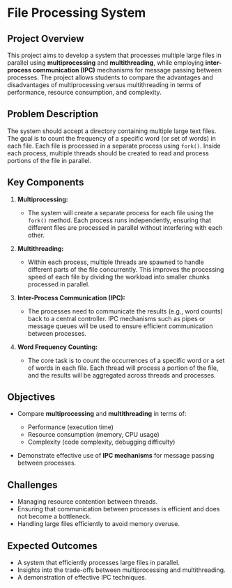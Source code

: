 # File Processing System

## Project Overview

This project aims to develop a system that processes multiple large files in parallel using **multiprocessing** and **multithreading**, while employing **inter-process communication (IPC)** mechanisms for message passing between processes. The project allows students to compare the advantages and disadvantages of multiprocessing versus multithreading in terms of performance, resource consumption, and complexity.

## Problem Description

The system should accept a directory containing multiple large text files. The goal is to count the frequency of a specific word (or set of words) in each file. Each file is processed in a separate process using `fork()`. Inside each process, multiple threads should be created to read and process portions of the file in parallel.

## Key Components

1. **Multiprocessing:** 
    - The system will create a separate process for each file using the `fork()` method. Each process runs independently, ensuring that different files are processed in parallel without interfering with each other.
    
2. **Multithreading:** 
    - Within each process, multiple threads are spawned to handle different parts of the file concurrently. This improves the processing speed of each file by dividing the workload into smaller chunks processed in parallel.
    
3. **Inter-Process Communication (IPC):** 
    - The processes need to communicate the results (e.g., word counts) back to a central controller. IPC mechanisms such as pipes or message queues will be used to ensure efficient communication between processes.
    
4. **Word Frequency Counting:** 
    - The core task is to count the occurrences of a specific word or a set of words in each file. Each thread will process a portion of the file, and the results will be aggregated across threads and processes.

## Objectives

- Compare **multiprocessing** and **multithreading** in terms of:
    - Performance (execution time)
    - Resource consumption (memory, CPU usage)
    - Complexity (code complexity, debugging difficulty)

- Demonstrate effective use of **IPC mechanisms** for message passing between processes.

## Challenges

- Managing resource contention between threads.
- Ensuring that communication between processes is efficient and does not become a bottleneck.
- Handling large files efficiently to avoid memory overuse.

## Expected Outcomes

- A system that efficiently processes large files in parallel.
- Insights into the trade-offs between multiprocessing and multithreading.
- A demonstration of effective IPC techniques.

